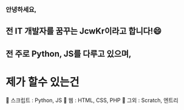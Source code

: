 ### 안녕하세요,

## 전 IT 개발자를 꿈꾸는 JcwKr이라고 합니다!😄

## 전 주로 Python, JS를 다루고 있으며,
# 제가 할수 있는건
💬 스크립트 : Python, JS
💬 웹 : HTML, CSS, PHP
💬 그외 : Scratch, 엔트리

<!--
**J1ilk/J1ilk** is a ✨ _special_ ✨ repository because its `README.md` (this file) appears on your GitHub profile.

Here are some ideas to get you started:

- 🔭 I’m currently working on ...
- 🌱 I’m currently learning ...
- 👯 I’m looking to collaborate on ...
- 🤔 I’m looking for help with ...
- 💬 Ask me about ...
- 📫 How to reach me: ...
- 😄 Pronouns: ...
- ⚡ Fun fact: ...
-->
